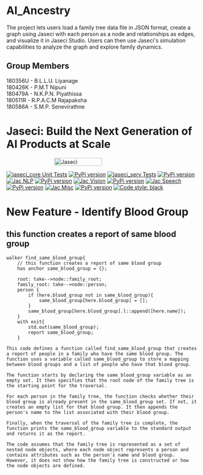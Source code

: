 # AI_Ancestry
The project lets users load a family tree
data file in JSON format, create a graph using Jaseci
with each person as a node and relationships as edges,
and visualize it in Jaseci Studio. Users can then use
Jaseci's simulation capabilities to analyze the graph and
explore family dynamics.

## Group Members
180356U - B.L.L.U. Liyanage<br>
180426K - P.M.T Nipuni<br>
180479A - N.K.P.N. Piyathissa<br>
180511R - R.P.A.C.M  Rajapaksha<br>
180586A - S.M.P. Senevirathne<br>

# Jaseci: Build the Next Generation of AI Products at Scale

<div style="display: flex; justify-content: center; align-items: center;">
  <img src="https://www.jaseci.org/wp-content/uploads/2022/02/jaseki-logo-inverted-rgb.svg" alt="Jaseci" width="50%" />
</div>

[![jaseci_core Unit Tests](https://github.com/Jaseci-Labs/jaseci/actions/workflows/jaseci-core-test.yml/badge.svg?branch=main)](https://github.com/Jaseci-Labs/jaseci/actions/workflows/jaseci-core-test.yml) [![PyPi version](https://badgen.net/pypi/v/jaseci/)](https://pypi.org/project/jaseci)
[![jaseci_serv Tests](https://github.com/Jaseci-Labs/jaseci/actions/workflows/jaseci-serv-test.yml/badge.svg)](https://github.com/Jaseci-Labs/jaseci/actions/workflows/jaseci-serv-test.yml) [![PyPi version](https://badgen.net/pypi/v/jaseci-serv/)](https://pypi.org/project/jaseci-serv)
[![Jac NLP](https://github.com/Jaseci-Labs/jaseci/actions/workflows/jac-nlp-test.yml/badge.svg?branch=main)](https://github.com/Jaseci-Labs/jaseci/actions/workflows/jac-nlp-test.yml)  [![PyPi version](https://badgen.net/pypi/v/jac_nlp/)](https://pypi.org/project/jac-nlp)
[![Jac Vision](https://github.com/Jaseci-Labs/jaseci/actions/workflows/jac-vision-test.yml/badge.svg?branch=main)](https://github.com/Jaseci-Labs/jaseci/actions/workflows/jac-vision-test.yml)  [![PyPi version](https://badgen.net/pypi/v/jac_vision/)](https://pypi.org/project/jac-vision)
[![Jac Speech](https://github.com/Jaseci-Labs/jaseci/actions/workflows/jac-speech-test.yml/badge.svg?branch=main)](https://github.com/Jaseci-Labs/jaseci/actions/workflows/jac-speech-test.yml)  [![PyPi version](https://badgen.net/pypi/v/jac_speech/)](https://pypi.org/project/jac-speech)
[![Jac Misc](https://github.com/Jaseci-Labs/jaseci/actions/workflows/jac-misc-test.yml/badge.svg?branch=main)](https://github.com/Jaseci-Labs/jaseci/actions/workflows/jac-misc-test.yml)  [![PyPi version](https://badgen.net/pypi/v/jac_misc/)](https://pypi.org/project/jac-misc)
[![Code style: black](https://img.shields.io/badge/code%20style-black-000000.svg)](https://github.com/psf/black)

# New Feature - Identify Blood Group

## this function creates a report of same blood group

```
walker find_same_blood_group{
    // this function creates a report of same blood group
    has anchor same_blood_group = {};

    root: take-->node::family_root;
    family_root: take-->node::person;
    person {
        if (here.blood_group not in same_blood_group){
            same_blood_group[here.blood_group] = [];
        }
        same_blood_group[here.blood_group].l::append([here.name]);
    }
    with exit{
        std.out(same_blood_group);
        report same_blood_group; 
    }
 
This code defines a function called find_same_blood_group that creates a report of people in a family who have the same blood group. The function uses a variable called same_blood_group to store a mapping between blood groups and a list of people who have that blood group.

The function starts by declaring the same_blood_group variable as an empty set. It then specifies that the root node of the family tree is the starting point for the traversal.

For each person in the family tree, the function checks whether their blood group is already present in the same_blood_group set. If not, it creates an empty list for that blood group. It then appends the person's name to the list associated with their blood group.

Finally, when the traversal of the family tree is complete, the function prints the same_blood_group variable to the standard output and returns it as the report.

The code assumes that the family tree is represented as a set of nested node objects, where each node object represents a person and contains attributes such as the person's name and blood group. However, it does not show how the family tree is constructed or how the node objects are defined.
